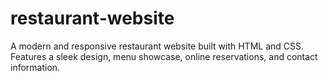 # restaurant-website
A modern and responsive restaurant website built with HTML and CSS. Features a sleek design, menu showcase, online reservations, and contact information.
